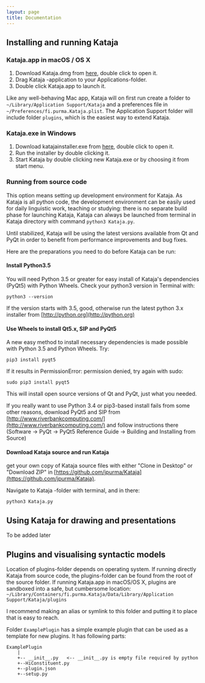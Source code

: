 ```yaml
---
layout: page
title: Documentation
---
```


## Installing and running Kataja


### Kataja.app in macOS / OS X

1. Download Kataja.dmg from [here](/download), double click to open it. 
2. Drag Kataja -application to your Applications-folder. 
3. Double click Kataja.app to launch it.

Like any well-behaving Mac app, Kataja will on first run create a folder to `~/Library/Application Support/Kataja` and a preferences file in `~/Preferences/fi.purma.Kataja.plist`. The Application Support folder will include folder `plugins`, which is the easiest way to extend Kataja. 

### Kataja.exe in Windows

1. Download katajainstaller.exe from [here](/download), double click to open it. 
2. Run the installer by double clicking it. 
3. Start Kataja by double clicking new Kataja.exe or by choosing it from start menu. 

### Running from source code

This option means setting up development environment for Kataja. As Kataja is all python code, the development environment can be easily used for daily linguistic work, teaching or studying: there is no separate build phase for launching Kataja, Kataja can always be launched from terminal in Kataja directory with command `python3 Kataja.py`. 

Until stabilized, Kataja will be using the latest versions available from Qt and PyQt in order to benefit from performance improvements and bug fixes.

Here are the preparations you need to do before Kataja can be run:

#### Install Python3.5

You will need Python 3.5 or greater for easy install of Kataja's dependencies (PyQt5) with Python Wheels. Check your python3 version in Terminal with: 

    python3 --version
    
If the version starts with 3.5, good, otherwise run the latest python 3.x installer from [http://python.org](http://python.org) 

#### Use Wheels to install Qt5.x, SIP and PyQt5

A new easy method to install necessary dependencies is made possible with Python 3.5 and Python Wheels. Try: 

    pip3 install pyqt5 

If it results in PermissionError: permission denied, try again with sudo:

    sudo pip3 install pyqt5 

This will install open source versions of Qt and PyQt, just what you needed.

If you really want to use Python 3.4 or pip3-based install fails from some other reasons, download PyQt5 and SIP from [http://www.riverbankcomputing.com/](http://www.riverbankcomputing.com/) and follow instructions there (Software -> PyQt -> PyQt5 Reference Guide -> Building and Installing from Source)

#### Download Kataja source and run Kataja

get your own copy of Kataja source files with either "Clone in Desktop" or "Download ZIP" in [https://github.com/jpurma/Kataja](https://github.com/jpurma/Kataja).
 
Navigate to Kataja -folder with terminal, and in there:

    python3 Kataja.py
    
 
## Using Kataja for drawing and presentations

To be added later

## Plugins and visualising syntactic models

Location of plugins-folder depends on operating system. If running directly Kataja from source code, the plugins-folder can be found from the root of the source folder. If running Kataja.app in macOS/OS X, plugins are sandboxed into a safe, but cumbersome location: 
`~/Library/Containers/fi.purma.Kataja/Data/Library/Application Support/Kataja/plugins` 

I recommend making an alias or symlink to this folder and putting it to place that is easy to reach.

Folder `ExamplePlugin` has a simple example plugin that can be used as a template for new plugins. It has following parts:

    ExamplePlugin
        |
        +-- __init__.py   <-- __init__.py is empty file required by python 
        +--HiConstituent.py  
        +--plugin.json
        +--setup.py






